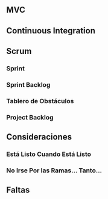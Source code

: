 ## MVC

## Continuous Integration

## Scrum

### Sprint

### Sprint Backlog

### Tablero de Obstáculos

### Project Backlog

## Consideraciones

### Está Listo Cuando Está Listo

### No Irse Por las Ramas... Tanto...

## Faltas


